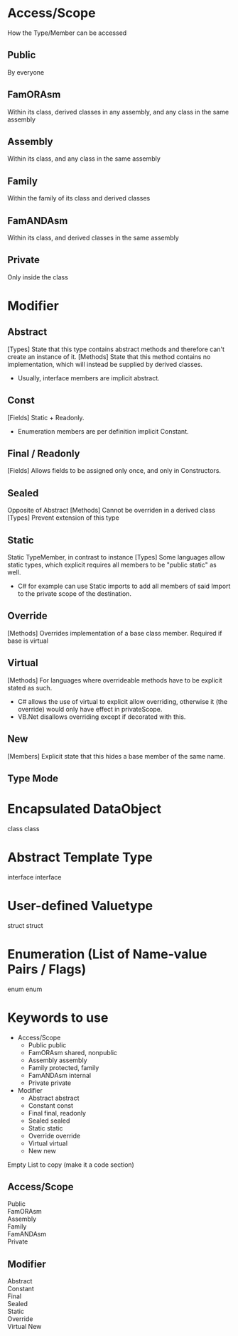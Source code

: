 # Access/Scope #
How the Type/Member can be accessed
## Public ##
By everyone
## FamORAsm ##
Within its class, derived classes in any assembly, and any class in the same assembly
## Assembly ##
Within its class, and any class in the same assembly
## Family ##
Within the family of its class and derived classes
## FamANDAsm ##
Within its class, and derived classes in the same assembly
## Private ##
Only inside the class

# Modifier #
## Abstract ##
[Types] State that this type contains abstract methods and therefore can't create an instance of it.
[Methods] State that this method contains no implementation, which will instead be supplied by derived classes.
* Usually, interface members are implicit abstract.
## Const ##
[Fields] Static + Readonly.
* Enumeration members are per definition implicit Constant.
## Final / Readonly ##
[Fields] Allows fields to be assigned only once, and only in Constructors.
## Sealed ##
Opposite of Abstract
[Methods] Cannot be overriden in a derived class
[Types] Prevent extension of this type
## Static ##
Static TypeMember, in contrast to instance
[Types] Some languages allow static types, which explicit requires all members to be "public static" as well.
* C# for example can use Static imports to add all members of said Import to the private scope of the destination.
## Override ##
[Methods] Overrides implementation of a base class member. Required if base is virtual
## Virtual ##
[Methods] For languages where overrideable methods have to be explicit stated as such.
* C# allows the use of virtual to explicit allow overriding, otherwise it (the override) would only have effect in privateScope.
* VB.Net disallows overriding except if decorated with this.
## New ##
[Members] Explicit state that this hides a base member of the same name.

## Type Mode ##
# Encapsulated DataObject #
class	class
# Abstract Template Type #
interface	interface
# User-defined Valuetype #
struct	struct
# Enumeration (List of Name-value Pairs / Flags)
enum	enum


# Keywords to use
* Access/Scope
	* Public	public
	* FamORAsm	shared, nonpublic
	* Assembly	assembly
	* Family	protected, family
	* FamANDAsm	internal
	* Private	private
* Modifier
	* Abstract	abstract
	* Constant	const
	* Final 	final, readonly
	* Sealed	sealed
	* Static	static
	* Override	override
	* Virtual	virtual
	* New   	new

Empty List to copy (make it a code section)

## Access/Scope
Public	
FamORAsm	
Assembly	
Family	
FamANDAsm	
Private	
## Modifier
Abstract	
Constant	
Final	
Sealed	
Static	
Override	
Virtual	
New	
